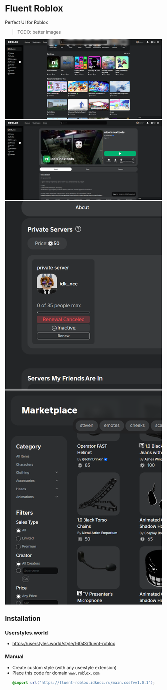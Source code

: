 # Fluent Roblox

Perfect UI for Roblox

> TODO: better images

![home page](docs/image1.png)
![game page](docs/image2.png)
![feat1](docs/image3.png)
![feat2](docs/image4.png)

## Installation

### Userstyles.world

- https://userstyles.world/style/16043/fluent-roblox

### Manual

- Create custom style (with any userstyle extension)
- Place this code for domain `www.roblox.com`
  ```css
  @import url("https://fluent-roblox.idkncc.ru/main.css?v=1.0.1");
  ```